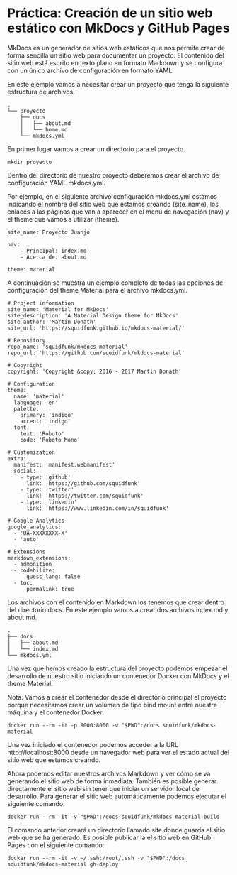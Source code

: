 # Práctica: Creación de un sitio web estático con MkDocs y GitHub Pages
 MkDocs es un generador de sitios web estáticos que nos permite crear de forma sencilla un sitio web para documentar un proyecto. El contenido del sitio web está escrito en texto plano en formato Markdown y se configura con un único archivo de configuración en formato YAML.

En este ejemplo vamos a necesitar crear un proyecto que tenga la siguiente estructura de archivos.
````
.
└── proyecto
    ├── docs
    │   ├── about.md
    │   └── home.md
    └── mkdocs.yml
````
En primer lugar vamos a crear un directorio para el proyecto.
````
mkdir proyecto
````
Dentro del directorio de nuestro proyecto deberemos crear el archivo de configuración YAML mkdocs.yml.

Por ejemplo, en el siguiente archivo configuración mkdocs.yml estamos indicando el nombre del sitio web que estamos creando (site_name), los enlaces a las páginas que van a aparecer en el menú de navegación (nav) y el theme que vamos a utilizar (theme).

````
site_name: Proyecto Juanjo

nav:
    - Principal: index.md
    - Acerca de: about.md

theme: material
````
A continuación se muestra un ejemplo completo de todas las opciones de configuración del theme Material para el archivo mkdocs.yml.

````
# Project information
site_name: 'Material for MkDocs'
site_description: 'A Material Design theme for MkDocs'
site_author: 'Martin Donath'
site_url: 'https://squidfunk.github.io/mkdocs-material/'

# Repository
repo_name: 'squidfunk/mkdocs-material'
repo_url: 'https://github.com/squidfunk/mkdocs-material'

# Copyright
copyright: 'Copyright &copy; 2016 - 2017 Martin Donath'

# Configuration
theme:
  name: 'material'
  language: 'en'
  palette:
    primary: 'indigo'
    accent: 'indigo'
  font:
    text: 'Roboto'
    code: 'Roboto Mono'

# Customization
extra:
  manifest: 'manifest.webmanifest'
  social:
    - type: 'github'
      link: 'https://github.com/squidfunk'
    - type: 'twitter'
      link: 'https://twitter.com/squidfunk'
    - type: 'linkedin'
      link: 'https://www.linkedin.com/in/squidfunk'

# Google Analytics
google_analytics:
  - 'UA-XXXXXXXX-X'
  - 'auto'

# Extensions
markdown_extensions:
  - admonition
  - codehilite:
      guess_lang: false
  - toc:
      permalink: true
````
Los archivos con el contenido en Markdown los tenemos que crear dentro del directorio docs. En este ejemplo vamos a crear dos archivos index.md y about.md.
````
.
├── docs
│   ├── about.md
│   └── index.md
└── mkdocs.yml
````
Una vez que hemos creado la estructura del proyecto podemos empezar el desarrollo de nuestro sitio iniciando un contenedor Docker con MkDocs y el theme Material.

Nota: Vamos a crear el contenedor desde el directorio principal el proyecto porque necesitamos crear un volumen de tipo bind mount entre nuestra máquina y el contenedor Docker.
````
docker run --rm -it -p 8000:8000 -v "$PWD":/docs squidfunk/mkdocs-material
````
Una vez iniciado el contenedor podemos acceder a la URL http://localhost:8000 desde un navegador web para ver el estado actual del sitio web que estamos creando.

Ahora podemos editar nuestros archivos Markdown y ver cómo se va generando el sitio web de forma inmediata.
También es posible generar directamente el sitio web sin tener que iniciar un servidor local de desarrollo. Para generar el sitio web automáticamente podemos ejecutar el siguiente comando:
````
docker run --rm -it -v "$PWD":/docs squidfunk/mkdocs-material build
````
El comando anterior creará un directorio llamado site donde guarda el sitio web que se ha generado.
Es posible publicar la el sitio web en GitHub Pages con el siguiente comando:
````
docker run --rm -it -v ~/.ssh:/root/.ssh -v "$PWD":/docs squidfunk/mkdocs-material gh-deploy
````
